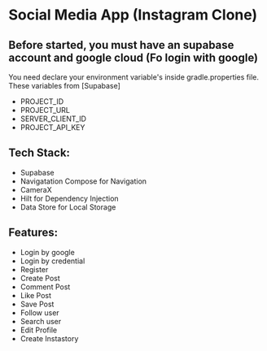 # Social Media App (Instagram Clone)

## Before started, you must have an supabase account and google cloud (Fo login with google)
You need declare your environment variable's inside gradle.properties file. These variables from [Supabase]
- PROJECT_ID
- PROJECT_URL
- SERVER_CLIENT_ID
- PROJECT_API_KEY

## Tech Stack:
- Supabase
- Navigatation Compose for Navigation
- CameraX
- Hilt for Dependency Injection
- Data Store for Local Storage

## Features:
- Login by google
- Login by credential
- Register
- Create Post
- Comment Post
- Like Post
- Save Post
- Follow user
- Search user
- Edit Profile
- Create Instastory